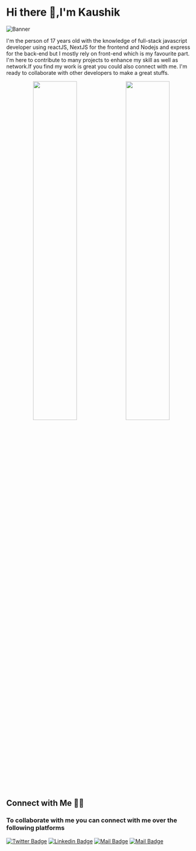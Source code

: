 # Hi there 👋,I'm Kaushik

![Banner](https://user-images.githubusercontent.com/86820401/183030564-4ec12fd6-49b8-435a-9654-ce2026cb5de9.jpg)


I'm the person of 17 years old with the knowledge of full-stack javascript developer using reactJS, NextJS for the frontend and Nodejs and express for the back-end but I mostly rely on front-end which is my favourite part. I'm here to contribute to many projects to enhance my skill as well as network.If you find my work is great you could also connect with me. I'm ready to collaborate with other developers to make a great stuffs.


<p align="center">
  <img width="48%" src="https://github-readme-stats.vercel.app/api?username=KaushikKC&show_icons=true&theme=tokyonight" />
  <img width="48%" src="https://github-readme-streak-stats.herokuapp.com/?user=KaushikKC&theme=tokyonight" />
</p>

## Connect with Me 🤝🏻
### To collaborate with me you can connect with me over the following platforms

[![Twitter Badge](https://img.shields.io/badge/-@kaushik1704-1ca0f1?style=flat&labelColor=1ca0f1&logo=twitter&logoColor=white&link=https://twitter.com/Kaushikk1704)](https://twitter.com/Kaushikk1704) [![Linkedin Badge](https://img.shields.io/badge/-Kaushik-0e76a8?style=flat&labelColor=0e76a8&logo=linkedin&logoColor=white)](https://www.linkedin.com/in/kaushik-k-36b871219/) [![Mail Badge](https://img.shields.io/badge/-@kaushikk1704-e84393?style=flat&labelColor=e84393&logo=instagram&logoColor=white)](https://www.instagram.com/kaushikk1704/) [![Mail Badge](https://img.shields.io/badge/-kaushik-c0392b?style=flat&labelColor=c0392b&logo=gmail&logoColor=white)](mailto:codedeveloper1712@gmail.com)
